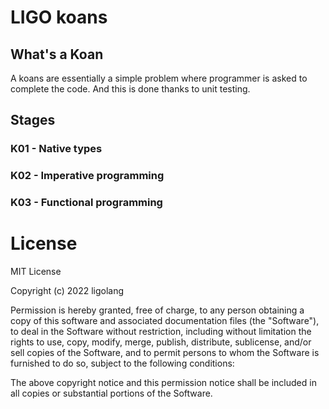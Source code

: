 # LIGO koans

## What's a Koan

A koans are essentially a simple problem where programmer is asked to complete the code. And this is done thanks to unit testing.

## Stages

### K01 - Native types

### K02 - Imperative programming

### K03 - Functional programming

# License

MIT License

Copyright (c) 2022 ligolang

Permission is hereby granted, free of charge, to any person obtaining a copy
of this software and associated documentation files (the "Software"), to deal
in the Software without restriction, including without limitation the rights
to use, copy, modify, merge, publish, distribute, sublicense, and/or sell
copies of the Software, and to permit persons to whom the Software is
furnished to do so, subject to the following conditions:

The above copyright notice and this permission notice shall be included in all
copies or substantial portions of the Software.
